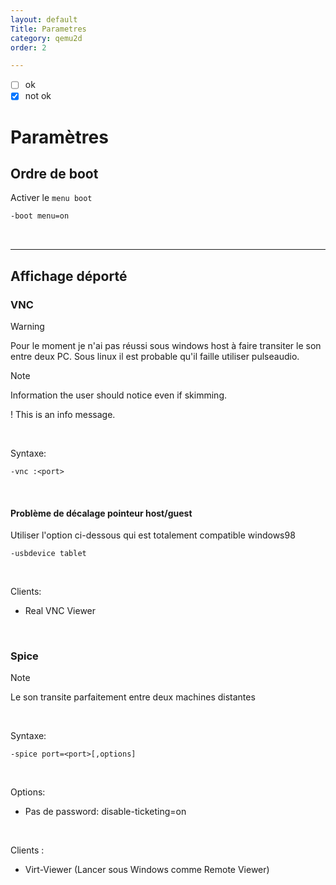 ```yaml
---
layout: default
Title: Parametres
category: qemu2d
order: 2

---
```





- [ ] ok
- [x] not ok

# Paramètres
## Ordre de boot
Activer le `menu boot`
```bash
-boot menu=on
```

<br>
<hr>

## Affichage déporté
### VNC

> [!WARNING]
> Pour le moment je n'ai pas réussi sous windows host à faire transiter le son entre deux PC. Sous linux il est probable qu'il faille utiliser pulseaudio.


> [!NOTE]
> Information the user should notice even if skimming.

! This is an info message.


<br>

Syntaxe:
```
-vnc :<port>
```

<br>

#### Problème de décalage pointeur host/guest
Utiliser l'option ci-dessous qui est totalement compatible windows98
```
-usbdevice tablet 
```

<br>

Clients:
- Real VNC Viewer


<br>

### Spice

> [!NOTE]
>Le son transite parfaitement entre deux machines distantes

<br>

Syntaxe:
```
-spice port=<port>[,options]
```

<br>

Options:
- Pas de password: disable-ticketing=on

<br>

Clients : 
- Virt-Viewer (Lancer sous Windows comme Remote Viewer)
